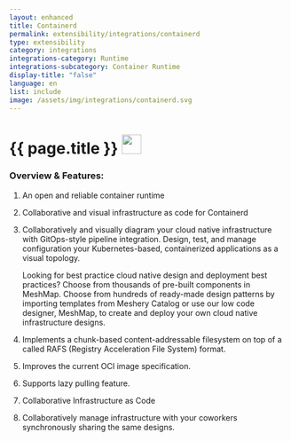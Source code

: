 ```yaml
---
layout: enhanced
title: Containerd
permalink: extensibility/integrations/containerd
type: extensibility
category: integrations
integrations-category: Runtime
integrations-subcategory: Container Runtime
display-title: "false"
language: en
list: include
image: /assets/img/integrations/containerd.svg
---
```


<h1>{{ page.title }} <img src="{{ page.image }}" style="width: 35px; height: 35px;" /></h1>


<!-- This needs replaced with the Category property, not the sub-category.
 #### About: An open and reliable container runtime -->

### Overview & Features:

1. An open and reliable container runtime

2. Collaborative and visual infrastructure as code for Containerd

4. 
    Collaboratively and visually diagram your cloud native infrastructure with GitOps-style pipeline integration. Design, test, and manage configuration your Kubernetes-based, containerized applications as a visual topology.



    Looking for best practice cloud native design and deployment best practices? Choose from thousands of pre-built components in MeshMap. Choose from hundreds of ready-made design patterns by importing templates from Meshery Catalog or use our low code designer, MeshMap, to create and deploy your own cloud native infrastructure designs.



5. Implements a chunk-based content-addressable filesystem on top of a called RAFS (Registry Acceleration File System) format.

6. Improves the current OCI image specification.

7. Supports lazy pulling feature.

8. Collaborative Infrastructure as Code

9. Collaboratively manage infrastructure with your coworkers synchronously sharing the same designs.


